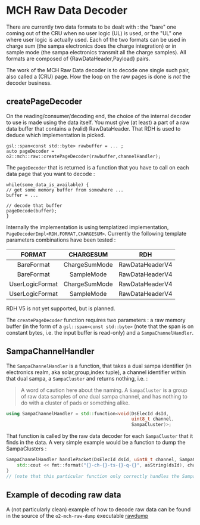 <!-- doxy
\page refDetectorsMUONMCHRawDecoder Decoder
/doxy -->

# MCH Raw Data Decoder

There are currently two data formats to be dealt with : the "bare" one coming
out of the CRU when no user logic (UL) is used, or the "UL" one where user
logic is actually used. Each of the two formats can be used in charge sum (the
sampa electronics does the charge integration) or in sample mode (the sampa
electronics transmit all the charge samples). All formats are composed of
{RawDataHeader,Payload} pairs.

The work of the MCH Raw Data decoder is to decode one single such pair, also
called a (CRU) page. How the loop on the raw pages is done is *not* the decoder business.

## createPageDecoder

On the reading/consumer/decoding end, the choice of the internal decoder to use is made
using the data itself. You must give (at least) a part of a raw data buffer that contains
 a (valid) RawDataHeader. That RDH is used to deduce which implementation is picked.

    gsl::span<const std::byte> rawbuffer = ... ;
    auto pageDecoder = o2::mch::raw::createPageDecoder(rawbuffer,channelHandler);

The `pageDecoder` that is returned is a function that you have to call on each
data page that you want to decode : 

    while(some_data_is_available) {
    // get some memory buffer from somewhere ...
    buffer = ... 

    // decode that buffer
    pageDecode(buffer);
    }

Internally the implementation is using templatized implementation, `PageDecoderImpl<RDH,FORMAT,CHARGESUM>`.
Currently the following template parameters combinations have been tested : 

|      FORMAT     |   CHARGESUM   |       RDH       |
| :-------------: | :-----------: | :-------------: |
|    BareFormat   | ChargeSumMode | RawDataHeaderV4 |
|    BareFormat   |   SampleMode  | RawDataHeaderV4 |
| UserLogicFormat | ChargeSumMode | RawDataHeaderV4 |
| UserLogicFormat |   SampleMode  | RawDataHeaderV4 |

RDH V5 is not yet supported, but is planned.

The `createPageDecoder` function requires two parameters : a raw memory buffer 
(in the form of a `gsl::span<const std::byte>` (note that the span is on constant bytes, 
i.e. the input buffer is read-only)
and a `SampaChannelHandler`.

## SampaChannelHandler

The `SampaChannelHandler` is  a function, that takes a dual sampa
identifier (in electronics realm, aka solar,group,index tuple), a channel
identifier within that dual sampa, a `SampaCluster` and returns nothing, i.e. :

> A word of caution here about the naming. A `SampaCluster` is a group of raw
> data samples of *one* dual sampa channel, and has nothing to do with a
> cluster of pads or something alike. 

```.cpp
using SampaChannelHandler = std::function<void(DsElecId dsId,
                                               uint8_t channel,
                                               SampaCluster)>;
```

That function is called by the raw data decoder for each `SampaCluster` that it
finds in the data.
A very simple example would be a function to dump the SampaClusters : 

```.cpp
SampaChannelHandler handlePacket(DsElecId dsId, uint8_t channel, SampaCluster sc) {
    std::cout << fmt::format("{}-ch-{}-ts-{}-q-{}", asString(dsId), channel, sc.timestamp, sc.chargeSum));
}
// (note that this particular function only correctly handles the SampaCluster in ChargeSum Mode)
```

## Example of decoding raw data

A (not particularly clean) example of how to decode raw data can be found in the source of the `o2-mch-raw-dump` 
 executable [rawdump](../Tools/rawdump.cxx)
